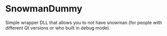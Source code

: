 # SnowmanDummy

Simple wrapper DLL that allows you to not have snowman (for people with different Qt versions or who built in debug mode).
